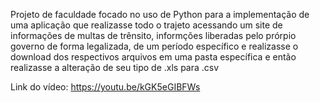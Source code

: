Projeto de faculdade focado no uso de Python para a implementação de uma aplicação que realizasse todo o trajeto acessando um site de informações de multas de trênsito, informções liberadas pelo prórpio governo de forma legalizada, de um período específico e realizasse o download dos respectivos arquivos em uma pasta específica e então realizasse a alteração de seu tipo de .xls para .csv

Link do vídeo: https://youtu.be/kGK5eGIBFWs
